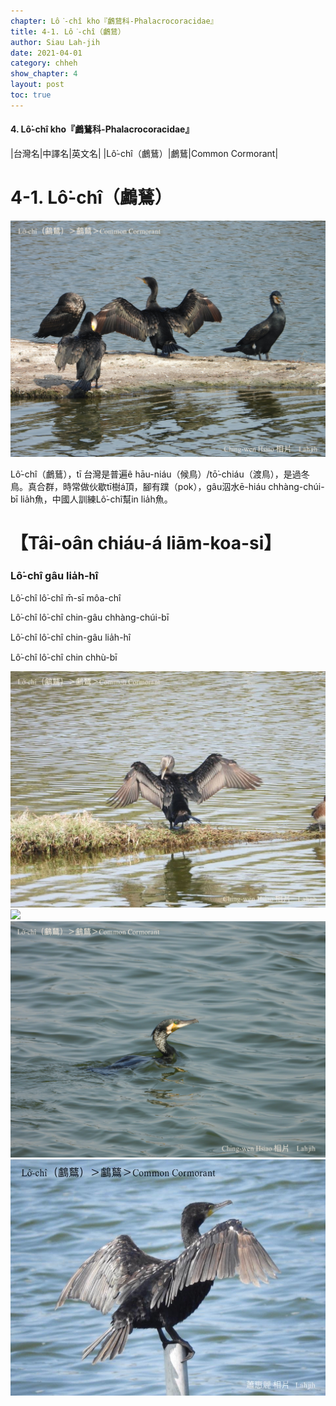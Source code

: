 ```yaml
---
chapter: Lô͘-chî kho『鸕鶿科-Phalacrocoracidae』
title: 4-1. Lô͘-chî（鸕鶿）
author: Siau Lah-jih
date: 2021-04-01
category: chheh
show_chapter: 4
layout: post
toc: true
---
```


#### 4. Lô͘-chî kho『鸕鶿科-Phalacrocoracidae』

|台灣名|中譯名|英文名|
|Lô͘-chî（鸕鶿）|鸕鶿|Common Cormorant|


# 4-1. Lô͘-chî（鸕鶿）

![](../too5/04/4-1-1.鸕鶿.jpg)

Lô͘-chî（鸕鶿），tī 台灣是普遍ê hāu-niáu（候鳥）/tō͘-chiáu（渡鳥），是過冬鳥。真合群，時常做伙歇tī樹á頂，腳有蹼（pok），gâu泅水ē-hiáu chhàng-chúi-bī lia̍h魚，中國人訓練Lô͘-chî幫in lia̍h魚。

# 【Tâi-oân chiáu-á liām-koa-si】

### **Lô͘-chî gâu lia̍h-hî**

Lô͘-chî lô͘-chî m̄-sī môa-chî

Lô͘-chî lô͘-chî chin-gâu chhàng-chúi-bī

Lô͘-chî lô͘-chî chin-gâu lia̍h-hî

Lô͘-chî lô͘-chî chin chhù-bī



![](../too5/04/4-1-2.鸕鶿.jpg)
![](../too5/04/4-1-3.鸕鶿.png)
![](../too5/04/4-1-4.鸕鶿.jpg)
![](../too5/04/4-1-5.鸕鶿.jpg)
